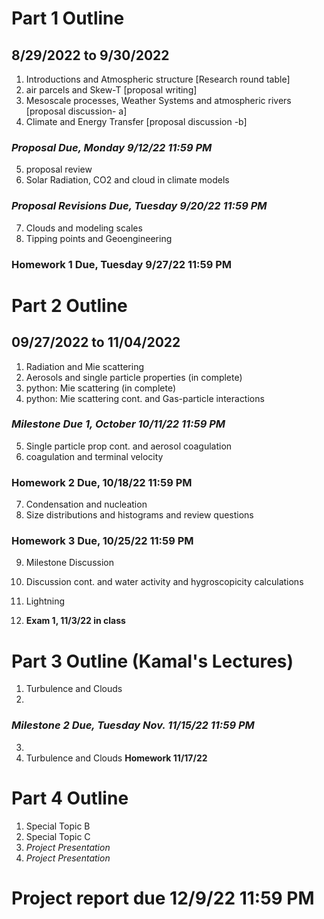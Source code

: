 # Part 1 Outline
## 8/29/2022 to 9/30/2022

1. Introductions and Atmospheric structure [Research round table]
2. air parcels and Skew-T [proposal writing]
3. Mesoscale processes, Weather Systems and atmospheric rivers [proposal discussion- a]
4. Climate and Energy Transfer [proposal discussion -b]
### *Proposal Due, Monday 9/12/22 11:59 PM*
5. proposal review
6. Solar Radiation, CO2 and cloud in climate models
### *Proposal Revisions Due, Tuesday 9/20/22 11:59 PM*
7. Clouds and modeling scales
8. Tipping points and Geoengineering 
### Homework 1 Due, Tuesday 9/27/22 11:59 PM
# Part 2 Outline
## 09/27/2022 to 11/04/2022
1. Radiation and Mie scattering
2. Aerosols and single particle properties (in complete)
3. python: Mie scattering (in complete)
4. python: Mie scattering cont. and Gas-particle interactions
### *Milestone Due 1, October 10/11/22 11:59 PM*
5. Single particle prop cont. and aerosol coagulation
6. coagulation and terminal velocity
### Homework 2 Due, 10/18/22 11:59 PM

7. Condensation and nucleation
8. Size distributions and histograms and review questions

### Homework 3 Due, 10/25/22 11:59 PM

9. Milestone Discussion
10. Discussion cont. and water activity and hygroscopicity calculations

9. Lightning
10. **Exam 1, 11/3/22 in class**

# Part 3 Outline (Kamal's Lectures)
1. Turbulence and Clouds 
2.

### *Milestone 2 Due, Tuesday Nov. 11/15/22 11:59 PM*

3.
4. Turbulence and Clouds **Homework 11/17/22**

# Part 4 Outline

1. Special Topic B
2. Special Topic C
3. *Project Presentation*
4. *Project Presentation*

# Project report due 12/9/22 11:59 PM

